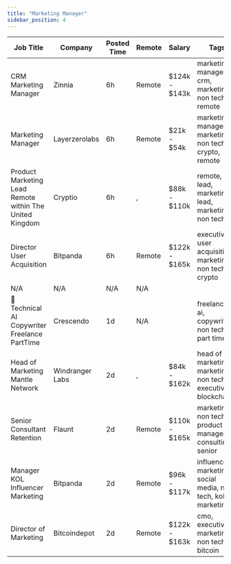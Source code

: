 ```yaml
---
title: "Marketing Manager"
sidebar_position: 4
---
```


| Job Title | Company | Posted Time | Remote | Salary | Tags | Apply Link |
|-----------|---------|-------------|--------|--------|------|------------|
| CRM Marketing Manager | Zinnia | 6h | Remote | $124k - $143k | marketing manager, crm, marketing, non tech, remote | [Apply](https://web3.career/crm-marketing-manager-zinnia/98977) |
| Marketing Manager | Layerzerolabs | 6h | Remote | $21k - $54k | marketing manager, marketing, non tech, crypto, remote | [Apply](https://web3.career/marketing-manager-layerzerolabs/99436) |
| Product Marketing Lead Remote within The United Kingdom | Cryptio | 6h | , | $88k - $110k | remote, lead, marketing lead, marketing, non tech | [Apply](https://web3.career/product-marketing-lead-remote-within-the-united-kingdom-cryptio/99433) |
| Director User Acquisition | Bitpanda | 6h | Remote | $122k - $165k | executive, user acquisition, marketing, non tech, crypto | [Apply](https://web3.career/director-user-acquisition-bitpanda/99415) |
| N/A | N/A | N/A | N/A |  |  | [Apply](https://web3.career/metana) |
| 🧠 Technical AI Copywriter Freelance PartTime | Crescendo | 1d | N/A |  | freelance, ai, copywriting, non tech, part time | [Apply](https://web3.career/technical-ai-copywriter-freelance-part-time-crescendo/99354) |
| Head of Marketing Mantle Network | Windranger Labs | 2d | , | $84k - $162k | head of marketing, marketing, non tech, executive, blockchain | [Apply](https://web3.career/head-of-marketing-mantle-network-windrangerlabs/99277) |
| Senior Consultant Retention | Flaunt | 2d | Remote | $110k - $165k | marketing, non tech, product manager, consulting, senior | [Apply](https://web3.career/senior-consultant-retention-flaunt/99247) |
| Manager KOL Influencer Marketing | Bitpanda | 2d | Remote | $96k - $117k | influencer marketing, social media, non tech, kol, marketing | [Apply](https://web3.career/manager-kol-influencer-marketing-bitpanda/97511) |
| Director of Marketing | Bitcoindepot | 2d | Remote | $122k - $163k | cmo, executive, marketing, non tech, bitcoin | [Apply](https://web3.career/director-of-marketing-bitcoindepot/99225) |
